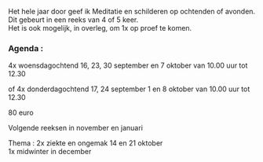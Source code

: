 Het hele jaar door geef ik Meditatie en schilderen op ochtenden of avonden. Dit gebeurt in een reeks van 4 of 5 keer.  
Het is ook mogelijk, in overleg,  om 1x op proef te komen.  



### Agenda  :    
 
4x woensdagochtend 16, 23, 30 september en 7 oktober van 10.00 uur
tot 12.30

of 4x donderdagochtend 17, 24 september 1 en 8 oktober van 10.00 uur tot 12.30

80 euro 
 
Volgende reeksen in november en januari

Thema : 2x ziekte en ongemak 14 en 21 oktober  
        1x midwinter  in december
   




